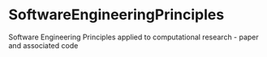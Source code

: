 # SoftwareEngineeringPrinciples
Software Engineering Principles applied to computational research - paper and associated code
